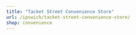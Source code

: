 ```yaml
---
title: "Tacket Street Convenience Store"
url: /ipswich/tacket-street-convenience-store/
shop: convenience
---
```


